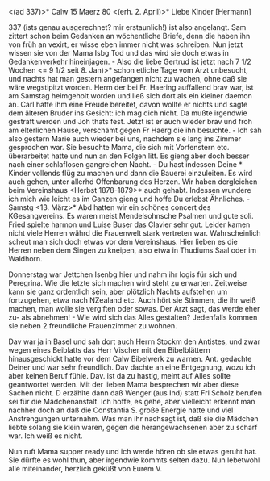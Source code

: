 <(ad 337)>* Calw 15 Maerz 80
 <(erh. 2. April)>*
Liebe Kinder [Hermann]

337 (ists genau ausgerechnet? mir erstaunlich!) ist also angelangt. Sam zittert schon beim Gedanken an wöchentliche Briefe, denn die haben ihn von früh an vexirt, er wisse eben immer nicht was schreiben. Nun jetzt wissen sie von der Mama Isbg Tod und das wird sie doch etwas in Gedankenverkehr hineinjagen. - Also die liebe Gertrud ist jetzt nach 7 1/2 Wochen <= 9 1/2 seit 8. Jan)>* schon etliche Tage vom Arzt unbesucht, und nachts hat man gestern angefangen nicht zu wachen, ohne daß sie wäre wegstipitzt worden. Herm der bei Fr. Haering auffallend brav war, ist am Samstag heimgeholt worden und ließ sich dort als ein kleiner daemon an. Carl hatte ihm eine Freude bereitet, davon wollte er nichts und sagte dem älteren Bruder ins Gesicht: ich mag dich nicht. Da mußte irgendwie gestraft werden und Joh thats fest. Jetzt ist er auch wieder brav und froh am elterlichen Hause, verschämt gegen Fr Haerg die ihn besuchte. - Ich sah also gestern Marie auch wieder bei uns, nachdem sie lang ins Zimmer gesprochen war. Sie besuchte Mama, die sich mit Vorfenstern etc. überarbeitet hatte und nun an den Folgen litt. Es gieng aber doch besser nach einer schlaflosen gangreichen Nacht. - Du hast indessen Deine <Schul>* Kinder vollends flüg zu machen und dann die Bauerei einzuleiten. Es wird auch gehen, unter allerhd Offenbarung des Herzen. Wir haben dergleichen beim Vereinshaus <Herbst 1878-1879>* auch gehabt. Indessen wundere ich mich wie leicht es im Ganzen gieng und hoffe Du erlebst Ähnliches. - Samstg <13. März>* Abd hatten wir ein schönes concert des KGesangvereins. Es waren meist Mendelsohnsche Psalmen und gute soli. Fried spielte harmon und Luise Buser das Clavier sehr gut. Leider kamen nicht viele Herren währd die Frauenwelt stark vertreten war. Wahrscheinlich scheut man sich doch etwas vor dem Vereinshaus. Hier lieben es die Herren neben dem Singen zu kneipen, also etwa in Thudiums Saal oder im Waldhorn.

Donnerstag war Jettchen Isenbg hier und nahm ihr logis für sich und Peregrina. Wie die letzte sich machen wird steht zu erwarten. Zeitweise kann sie ganz ordentlich sein, aber plötzlich Nachts aufstehen um fortzugehen, etwa nach NZealand etc. Auch hört sie Stimmen, die ihr weiß machen, man wolle sie vergiften oder sowas. Der Arzt sagt, das werde eher zu- als abnehmen! - Wie wird sich das Alles gestalten? Jedenfalls kommen sie neben 2 freundliche Frauenzimmer zu wohnen.

Dav war ja in Basel und sah dort auch Herrn Stockm den Antistes, und zwar wegen eines Beiblatts das Herr Vischer mit den Bibelblättern hinausgeschickt hatte vor dem Calw Bibelwerk zu warnen. Ant. gedachte Deiner und war sehr freundlich. Dav dachte an eine Entgegnung, wozu ich aber keinen Beruf fühle. Dav. ist da zu hastig, meint auf Alles sollte geantwortet werden. Mit der lieben Mama besprechen wir aber diese Sachen nicht. 
D erzählte dann daß Wenger (aus Ind) statt Frl Scholz berufen sei für die Mädchenanstalt. Ich hoffe, es gehe, aber vielleicht erkennt man nachher doch an daß die Constantia S. große Energie hatte und viel Anstrengungen unternahm. Was man ihr nachsagt ist, daß sie die Mädchen liebte solang sie klein waren, gegen die herangewachsenen aber zu scharf war. Ich weiß es nicht.

Nun ruft Mama supper ready und ich werde hören ob sie etwas geruht hat. Sie dürfte es wohl thun, aber irgendwie kommts selten dazu. Nun lebetwohl alle miteinander, herzlich geküßt von
 Eurem V.
